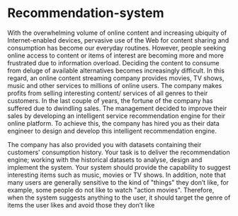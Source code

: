 # Recommendation-system

With the overwhelming volume of online content and increasing ubiquity of Internet-enabled devices, pervasive use of the Web for content sharing and consumption has become our everyday routines. However, people seeking online access to content or items of interest are becoming more and more frustrated due to information overload. Deciding the content to consume from deluge of available alternatives becomes increasingly difficult. In this regard, an online content streaming company provides movies, TV shows, music and other services to millions of online users. The company makes profits from selling interesting content/ services of all genres to their customers. In the last couple of years, the fortune of the company has suffered due to dwindling sales. The management decided to improve their sales by developing an intelligent service recommendation engine for their online platform. To achieve this, the company has hired you as their data engineer to design and develop this intelligent recommendation engine.

The company has also provided you with datasets containing their customers' consumption history. Your task is to deliver the recommendation engine; working with the historical datasets to analyse, design and implement the system. Your system should provide the capability to suggest interesting items such as music, movies or TV shows.
In addition, note that many users are generally sensitive to the kind of "things" they don’t like, for example, some people do not like to watch "action movies". Therefore, when the system suggests anything to the user, it should target the genre of items the user likes and avoid those they don’t like
